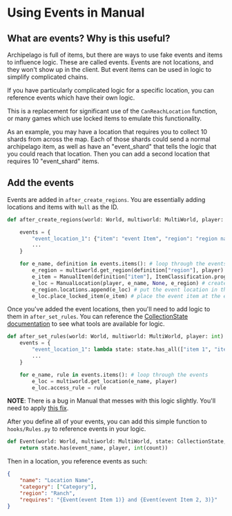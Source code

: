# Using Events in Manual

## What are events? Why is this useful?

Archipelago is full of items, but there are ways to use fake events and items to influence logic. These are called events. Events are not locations, and they won't show up in the client. But event items can be used in logic to simplify complicated chains.

If you have particularly complicated logic for a specific location, you can reference events which have their own logic.

This is a replacement for significant use of the `CanReachLocation` function, or many games which use locked items to emulate this functionality.

As an example, you may have a location that requires you to collect 10 shards from across the map. Each of those shards could send a normal archipelago item, as well as have an "event_shard" that tells the logic that you could reach that location. Then you can add a second location that requires 10 "event_shard" items.

## Add the events

Events are added in `after_create_regions`. You are essentially adding locations and items with `Null` as the ID.

```py
def after_create_regions(world: World, multiworld: MultiWorld, player: int):

    events = {
        "event_location_1": {"item": "event Item", "region": "region name"}, # This dictionary defines all of your events
        ...
    }

    for e_name, definition in events.items(): # loop through the events
        e_region = multiworld.get_region(definition["region"], player) # get the region specified
        e_item = ManualItem(definition["item"], ItemClassification.progression, None, player=player) # Create the event item
        e_loc = ManualLocation(player, e_name, None, e_region) # create the event location
        e_region.locations.append(e_loc) # put the event location in the region
        e_loc.place_locked_item(e_item) # place the event item at the event location
```

Once you've added the event locations, then you'll need to add logic to them in `after_set_rules`. You can reference the [CollectionState documentation](https://github.com/ArchipelagoMW/Archipelago/blob/6dc461609b1df651e327050f279f8cdce38fe95b/BaseClasses.py#L712) to see what tools are available for logic.

```py
def after_set_rules(world: World, multiworld: MultiWorld, player: int):
    events = {
        "event_location_1": lambda state: state.has_all(["item 1", "item 2"], player), # Use lambda functions to define the logic of each event
        ...
    }

    for e_name, rule in events.items(): # loop through the events
        e_loc = multiworld.get_location(e_name, player)
        e_loc.access_rule = rule
```

**NOTE**: There is a bug in Manual that messes with this logic slightly. You'll need to apply [this fix](https://github.com/ManualForArchipelago/Manual/pull/140/files).

After you define all of your events, you can add this simple function to `hooks/Rules.py` to reference events in your logic.

```py
def Event(world: World, multiworld: MultiWorld, state: CollectionState, player: int, event_name: str, count: str = "1"):
    return state.has(event_name, player, int(count))
```

Then in a location, you reference events as such:
```json
{
    "name": "Location Name",
    "category": ["Category"],
    "region": "Ranch",
    "requires": "{Event(event Item 1)} and {Event(event Item 2, 3)}"
}
```
